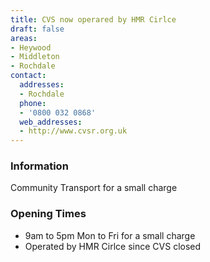 ```yaml
---
title: CVS now operared by HMR Cirlce
draft: false
areas:
- Heywood
- Middleton
- Rochdale
contact:
  addresses:
  - Rochdale
  phone:
  - '0800 032 0868'
  web_addresses:
  - http://www.cvsr.org.uk
---
```


### Information
Community Transport for a small charge

### Opening Times
* 9am to 5pm  Mon to Fri for a small charge
* Operated by HMR Cirlce since CVS closed